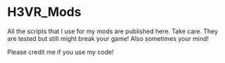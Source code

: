 # H3VR_Mods
All the scripts that I use for my mods are published here. Take care. They are tested but still might break your game! Also sometimes your mind!

Please credit me if you use my code!

